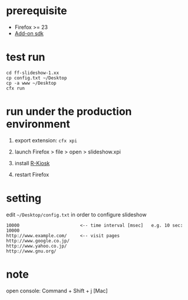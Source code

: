# prerequisite

- Firefox >= 23
- [Add-on sdk](https://dev.mozilla.jp/addon-sdk-docs/dev-guide/tutorials/installation.html)

    
# test run

    cd ff-slideshow-1.xx
    cp config.txt ~/Desktop
    cp -a www ~/Desktop
    cfx run


# run under the production environment

1. export extension: `cfx xpi`

1. launch Firefox > file > open > slideshow.xpi

1. install [R-Kiosk](https://addons.mozilla.org/ja/firefox/addon/r-kiosk/?src=search)

1. restart Firefox


# setting

edit `~/Desktop/config.txt` in order to configure slideshow

    10000                       <-- time interval [msec]   e.g. 10 sec: 10000
    http://www.example.com/     <-- visit pages
    http://www.google.co.jp/
    http://www.yahoo.co.jp/
    http://www.gnu.org/



# note

open console: Command + Shift + j [Mac]
